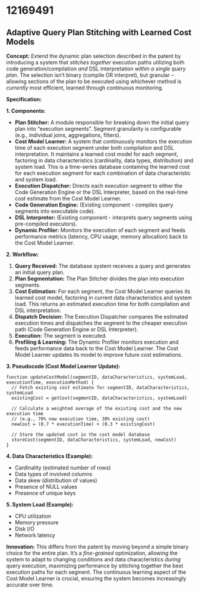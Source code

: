 # 12169491

## Adaptive Query Plan Stitching with Learned Cost Models

**Concept:** Extend the dynamic plan selection described in the patent by introducing a system that *stitches together* execution paths utilizing both code generation/compilation *and* DSL interpretation *within a single query plan*.  The selection isn’t binary (compile OR interpret), but granular – allowing sections of the plan to be executed using whichever method is *currently* most efficient, learned through continuous monitoring.

**Specification:**

**1. Components:**

*   **Plan Stitcher:** A module responsible for breaking down the initial query plan into “execution segments”.  Segment granularity is configurable (e.g., individual joins, aggregations, filters).
*   **Cost Model Learner:** A system that continuously monitors the execution time of each execution segment under both compilation and DSL interpretation.  It maintains a learned cost model for each segment, factoring in data characteristics (cardinality, data types, distribution) and system load.  This is a time-series database containing the learned cost for each execution segment for each combination of data characteristic and system load.
*   **Execution Dispatcher:**  Directs each execution segment to either the Code Generation Engine or the DSL Interpreter, based on the real-time cost estimate from the Cost Model Learner.
*   **Code Generation Engine:** (Existing component - compiles query segments into executable code).
*   **DSL Interpreter:** (Existing component - interprets query segments using pre-compiled executors).
*   **Dynamic Profiler:** Monitors the execution of each segment and feeds performance metrics (latency, CPU usage, memory allocation) back to the Cost Model Learner.

**2. Workflow:**

1.  **Query Received:** The database system receives a query and generates an initial query plan.
2.  **Plan Segmentation:** The Plan Stitcher divides the plan into execution segments.
3.  **Cost Estimation:** For each segment, the Cost Model Learner queries its learned cost model, factoring in current data characteristics and system load. This returns an estimated execution time for both compilation and DSL interpretation.
4.  **Dispatch Decision:** The Execution Dispatcher compares the estimated execution times and dispatches the segment to the cheaper execution path (Code Generation Engine or DSL Interpreter).
5.  **Execution:** The segment is executed.
6.  **Profiling & Learning:** The Dynamic Profiler monitors execution and feeds performance data back to the Cost Model Learner. The Cost Model Learner updates its model to improve future cost estimations.

**3. Pseudocode (Cost Model Learner Update):**

```pseudocode
function updateCostModel(segmentID, dataCharacteristics, systemLoad, executionTime, executionMethod) {
  // Fetch existing cost estimate for segmentID, dataCharacteristics, systemLoad
  existingCost = getCost(segmentID, dataCharacteristics, systemLoad)

  // Calculate a weighted average of the existing cost and the new execution time
  // (e.g., 70% new execution time, 30% existing cost)
  newCost = (0.7 * executionTime) + (0.3 * existingCost)

  // Store the updated cost in the cost model database
  storeCost(segmentID, dataCharacteristics, systemLoad, newCost)
}
```

**4. Data Characteristics (Example):**

*   Cardinality (estimated number of rows)
*   Data types of involved columns
*   Data skew (distribution of values)
*   Presence of NULL values
*   Presence of unique keys

**5. System Load (Example):**

*   CPU utilization
*   Memory pressure
*   Disk I/O
*   Network latency

**Innovation:**  This differs from the patent by moving beyond a simple binary choice for the entire plan.  It’s a *fine-grained* optimization, allowing the system to adapt to changing conditions and data characteristics *during* query execution, maximizing performance by stitching together the best execution paths for each segment.  The continuous learning aspect of the Cost Model Learner is crucial, ensuring the system becomes increasingly accurate over time.